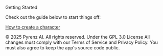 Getting Started

Check out the guide below to start things off:

[How to create a character](./)

© 2025 Pyrenz AI. All rights reserved. Under the GPL 3.0 License
All changes must comply with our Terms of Service and Privacy Policy. You must also agree to keep the app's source code public.